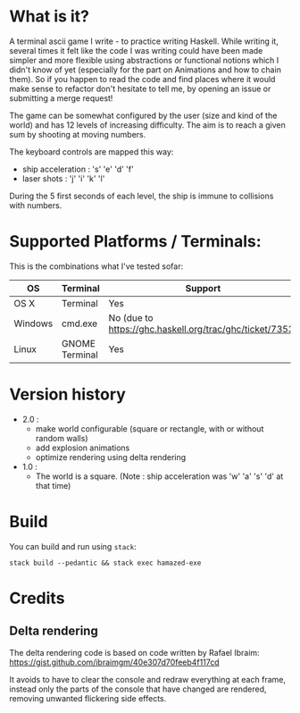# What is it?

A terminal ascii game I write - to practice writing Haskell. While writing it,
several times it felt like the code I was writing could have been made simpler
and more flexible using abstractions or functional notions which I didn't know of yet
(especially for the part on Animations and how to chain them).
So if you happen to read the code and find places where it would make sense to refactor
don't hesitate to tell me, by opening an issue or submitting a merge request!

The game can be somewhat configured by the user (size and kind of the world) and
has 12 levels of increasing difficulty. The aim is to reach a given sum by shooting
at moving numbers.

The keyboard controls are mapped this way:
- ship acceleration : 's' 'e' 'd' 'f'
- laser shots       : 'j' 'i' 'k' 'l'

During the 5 first seconds of each level, the ship is immune to collisions with numbers.

# Supported Platforms / Terminals:

This is the combinations what I've tested sofar:

|OS       |Terminal      |Support|
|---------|--------------|-------|
|OS X     |Terminal      |Yes    |
|Windows  |cmd.exe       |No (due to https://ghc.haskell.org/trac/ghc/ticket/7353) |
|Linux    |GNOME Terminal|Yes    |

# Version history
- 2.0 :
  - make world configurable (square or rectangle, with or without random walls)
  - add explosion animations
  - optimize rendering using delta rendering
- 1.0 :
  - The world is a square. (Note : ship acceleration was 'w' 'a' 's' 'd' at that time)

# Build

You can build and run using `stack`:

`stack build --pedantic && stack exec hamazed-exe`

# Credits

## Delta rendering

The delta rendering code is based on code written by Rafael Ibraim:
https://gist.github.com/ibraimgm/40e307d70feeb4f117cd

It avoids to have to clear the console and redraw everything at each frame,
instead only the parts of the console that have changed are rendered,
removing unwanted flickering side effects.
